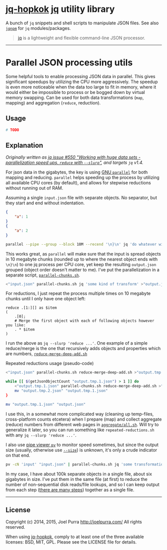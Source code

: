 # [jq-hopkok](https://github.com/joelpurra/jq-hopkok) [jq](https://stedolan.github.io/jq/) utility library

A bunch of `jq` snippets and shell scripts to manipulate JSON files. See also [`jqnpm`](https://github.com/joelpurra/jqnpm) for `jq` modules/packages.

> [jq](https://stedolan.github.io/jq/) is a lightweight and flexible command-line JSON processor.

---



# Parallel JSON processing utils

Some helpful tools to enable processing JSON data in parallel. This gives significant speedups by utilizing the CPU more aggressively. The speedup is even more noticeable when the data too large to fit in memory, where it would either be impossible to process or be bogged down by virtual memory swapping. Can be used for both data transformations (`map`, mapping) and aggregation (`reduce`, reduction).



## Usage

```bash
# TODO
```



## Explanation

*Originally written as [jq issue #550 "Working with huge data sets - parallelization speed ups, `reduce` with `--slurp`"](https://github.com/stedolan/jq/issues/550), and targets `jq` v1.4.*

For json data in the gigabytes, the key is using [GNU `parallel`](https://www.gnu.org/software/parallel/) for both mapping and reducing. `parallel` helps speeding up the process by utilizing all available CPU cores (by default), and allows for stepwise reductions without running out of RAM.

Assuming a single `input.json` file with separate objects. No separator, but they start and end without indentation.

```json
{
    "a": 1
}
{
    "a": 2
}
```

```bash
parallel --pipe --group --block 10M --recend '\n}\n' jq 'do whatever with each object here'
```

This works great, as `parallel` will make sure that the input is spread objects in 10 megabyte chunks (rounded up to where the nearest object ends with `\n}\n`) to one jq process per CPU core, yet keep the resulting `output.json` grouped (object order doesn't matter to me). I've put the parallelization in a separate script, [`parallel-chunks.sh`](https://github.com/joelpurra/jq-hopkok/blob/master/src/parallelism/parallel-chunks.sh).

```bash
<"input.json" parallel-chunks.sh jq 'some kind of transform' >"output.json"
```

For reductions, I just repeat the process multiple times on 10 megabyte chunks until I only have one object left:

```jq
reduce .[1:][] as $item
(
	.[0];
	# Merge the first object with each of following objects however you like:
	. * $item
)
```

I run the above as `jq --slurp 'reduce ...'`. One example of a simple reduce/merge is the one that recursively adds objects and properties which are numbers, [`reduce-merge-deep-add.sh`](https://github.com/joelpurra/jq-hopkok/blob/master/src/object/reduce-merge-deep-add.sh)

Repeated reductions usage (pseudo-code)

```bash
<"input.json" parallel-chunks.sh reduce-merge-deep-add.sh >"output.tmp.1.json"

while [[ $(getJsonObjectCount "output.tmp.1.json") > 1 ]] do
	<"output.tmp.1.json" parallel-chunks.sh reduce-merge-deep-add.sh >"output.tmp.2.json"
	mv "output.tmp.2.json" "output.tmp.1.json"
}

mv "output.tmp.1.json" "output.json"
```

I use this, in a somewhat more complicated way (cleaning up temp-files, cross-platform counts etcetera) when I prepare (map) and collect aggregate (reduce) numbers from different web pages in [`aggregate/all.sh`](https://github.com/joelpurra/har-dulcify/blob/master/src/aggregate/all.sh). Will try to generalize it later, so you can run something like `repeated-reductions.sh` with any `jq --slurp 'reduce ...'`.

I also use [pipe viewer `pv`](http://www.ivarch.com/programs/pv.shtml) to monitor speed sometimes, but since the output size (usually, otherwise use [`--size`](http://www.ivarch.com/programs/quickref/pv.shtml)) is unknown, it's only a crude indicator on that end.

```bash
pv -cN 'input' "input.json" | parallel-chunks.sh jq 'some transformation' | pv -cN "output" >"output.json"
```

In my case, I have about 100k separate objects in a single file, about six gigabytes in size. I've put them in the same file (at first) to reduce the number of non-sequential disk reads/file lookups, and so I can keep output from each step ([there are many steps](https://github.com/joelpurra/har-dulcify/blob/master/src/one-shot/data.sh)) together as a single file.



---

## License
Copyright (c) 2014, 2015, Joel Purra <http://joelpurra.com/>
All rights reserved.

When using [jq-hopkok](https://github.com/joelpurra/jq-hopkok), comply to at least one of the three available licenses: BSD, MIT, GPL.
Please see the LICENSE file for details.
